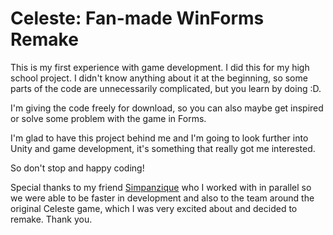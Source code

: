 # Celeste: Fan-made WinForms Remake

This is my first experience with game development. I did this for my high school project. I didn't know anything about it at the beginning, so some parts of the code are unnecessarily complicated, but you learn by doing :D.

I'm giving the code freely for download, so you can also maybe get inspired or solve some problem with the game in Forms.

I'm glad to have this project behind me and I'm going to look further into Unity and game development, it's something that really got me interested.

So don't stop and happy coding!

Special thanks to my friend [Simpanzique](https://github.com/Simpanzique) who I worked with in parallel so we were able to be faster in development and also to the team around the original Celeste game, which I was very excited about and decided to remake. Thank you.

